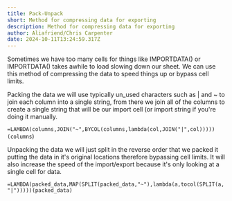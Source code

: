```yaml
---
title: Pack-Unpack
short: Method for compressing data for exporting
description: Method for compressing data for exporting
author: Aliafriend/Chris Carpenter
date: 2024-10-11T13:24:59.317Z
---
```

Sometimes we have too many cells for things like IMPORTDATA() or IMPORTDATA() takes awhile to load slowing down our sheet. We can use this method of compressing the data to speed things up or bypass cell limits.

Packing the data we will use typically un_used characters such as | and ~ to join each column into a single string, from there we join all of the columns to create a single string that will be our import cell (or import string if you're doing it manually.

`=LAMBDA(columns,JOIN("~",BYCOL(columns,lambda(col,JOIN("|",col)))))(columns`)

Unpacking the data we will just split in the reverse order that we packed it putting the data in it's original locations therefore bypassing cell limits. It will also increase the speed of the import/export because it's only looking at a single cell for data.

`=LAMBDA(packed_data,MAP(SPLIT(packed_data,"~"),lambda(a,tocol(SPLIT(a,"|")))))(packed_data)`